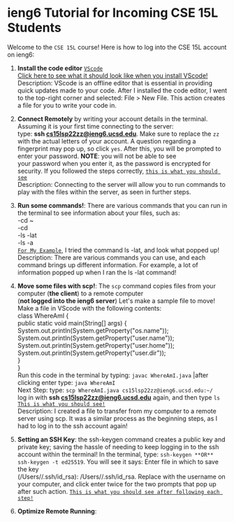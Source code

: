 # ieng6 Tutorial for Incoming CSE 15L Students  
Welcome to the `CSE 15L` course! Here is how to log into the CSE 15L account on ieng6:  
1. **Install the code editor** [`VScode`](https://code.visualstudio.com/)  
[Click here to see what it should look like when you install VScode!](https://1drv.ms/u/s!Ansq7KSJulGthVrmNN23q1gkqqqW?e=PSTd5Y)   
Description: VScode is an offline editor that is essential in providing quick updates made to your code. After I installed the code editor, 
I went to the top-right corner and selected: File > New File. This action creates a file for you to write your code in.  

2. **Connect Remotely** by writing your account details in the terminal. Assuming it is your first time connecting to the server:  
type: **ssh cs15lsp22zz@ieng6.ucsd.edu**. Make sure to replace the `zz` with the actual letters of your account. A question regarding a  
fingerprint may pop up, so click `yes`. After this, you will be prompted to enter your password. **NOTE**: you will not be able to see  
your password when you enter it, as the password is encrypted for security. If you followed the steps correctly, [`this is what you should see`](https://1drv.ms/u/s!Ansq7KSJulGthVv9-FbGULLiOACg?e=QdtR3b)  
Description: Connecting to the server will allow you to run commands to play with the files within the server, as seen in further steps.  


3. **Run some commands!**: There are various commands that you can run in the terminal to see information about your files, such as:  
-cd ~  
-cd  
-ls -lat  
-ls -a  
[`For My Example`](https://1drv.ms/u/s!Ansq7KSJulGthWiLZn07M1DQd_Si?e=zUIp4v), I tried the command ls -lat, and look what popped up!  
Description: There are various commands you can use, and each command brings up different information. For example, a lot of information popped
up when I ran the ls -lat command!

4. **Move some files with scp!**: The `scp` command copies files from your computer (**the client**) to a remote computer  
(**not logged into the ieng6 server**)  Let's make a sample file to move! Make a file in VScode with the following contents:  
class WhereAmI {  
  public static void main(String[] args) {  
    System.out.println(System.getProperty("os.name"));   
    System.out.println(System.getProperty("user.name"));  
    System.out.println(System.getProperty("user.home"));  
    System.out.println(System.getProperty("user.dir"));  
  }  
}  
Run this code in the terminal by typing: `javac WhereAmI.java` |after clicking enter type: `java WhereAmI`  
Next Step: type: `scp WhereAmI.java cs15lsp22zz@ieng6.ucsd.edu:~/`  
log in with **ssh cs15lsp22zz@ieng6.ucsd.edu** again, and then type `ls` [`This is what you should see!`](https://1drv.ms/u/s!Ansq7KSJulGthWkyWHxbD9CWkx6B?e=YbOc0r)  
Description: I created a file to transfer from my computer to a remote server using scp. It was a similar process as the beginning steps, as I had to log in to the ssh account again!  

5. **Setting an SSH Key**: the ssh-keygen command creates a public key and private key; saving the hassle of needing to keep logging in to the ssh account within the terminal! In the terminal, type: `ssh-keygen **OR** ssh-keygen -t ed25519`. You will see it says: Enter file in which to save the key  
(/Users/<user-name>/.ssh/id_rsa): /Users/<user-name>/.ssh/id_rsa. Replace <user-name> with the username on your computer, and click enter twice for the two prompts that pop up after such action. [`This is what you should see after following each step!`](https://1drv.ms/u/s!Ansq7KSJulGthWp5qjU_n3O3btqO?e=nZi72E)  
  
6. **Optimize Remote Running**:
